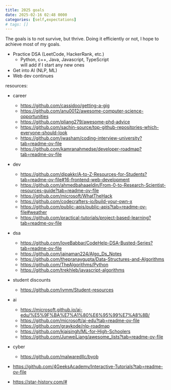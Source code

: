 ```yaml
---
title: 2025 goals
date: 2025-02-16 02:48 0000 
categories: [self,expectations]
# tags: []
---
```


The goals is to not survive, but thrive. Doing it efficiently or not, I hope to achieve most of my goals. 

- Practice DSA (LeetCode, HackerRank, etc.)
  - Python, c++, Java, Javascript, TypeScript
  <br> will add if I start any new ones
- Get into AI (NLP, ML) 
- Web dev continues
 
resources: 

- career 
  - https://github.com/cassidoo/getting-a-gig
  - https://github.com/anu0012/awesome-computer-science-opportunities
  - https://github.com/pliang279/awesome-phd-advice
  - https://github.com/sachin-source/top-github-repositories-which-everyone-should-look
  - https://github.com/jwasham/coding-interview-university?tab=readme-ov-file
  - https://github.com/kamranahmedse/developer-roadmap?tab=readme-ov-file

- dev
  - https://github.com/dipakkr/A-to-Z-Resources-for-Students?tab=readme-ov-file#16-frontend-web-development
  - https://github.com/ahmedbahaaeldin/From-0-to-Research-Scientist-resources-guide?tab=readme-ov-file
  - https://github.com/microsoft/WhatTheHack
  - https://github.com/codecrafters-io/build-your-own-x
  - https://github.com/public-apis/public-apis?tab=readme-ov-file#weather
  - https://github.com/practical-tutorials/project-based-learning?tab=readme-ov-file
  
- dsa
  - https://github.com/loveBabbar/CodeHelp-DSA-Busted-Series?tab=readme-ov-file
  - https://github.com/jainaman224/Algo_Ds_Notes
  - https://github.com/thepranaygupta/Data-Structures-and-Algorithms
  - https://github.com/TheAlgorithms/Python
  - https://github.com/trekhleb/javascript-algorithms


- student discounts
  - https://github.com/ivmm/Student-resources

- ai
  - https://microsoft.github.io/ai-edu/%E5%9F%BA%E7%A1%80%E6%95%99%E7%A8%8B/
  - https://github.com/microsoft/ai-edu?tab=readme-ov-file
  - https://github.com/graykode/nlp-roadmap
  - https://github.com/kjaisingh/ML-for-High-Schoolers
  - https://github.com/JunweiLiang/awesome_lists?tab=readme-ov-file

- cyber
  - https://github.com/malwaredllc/byob



- https://github.com/4GeeksAcademy/Interactive-Tutorials?tab=readme-ov-file

- https://star-history.com/#









